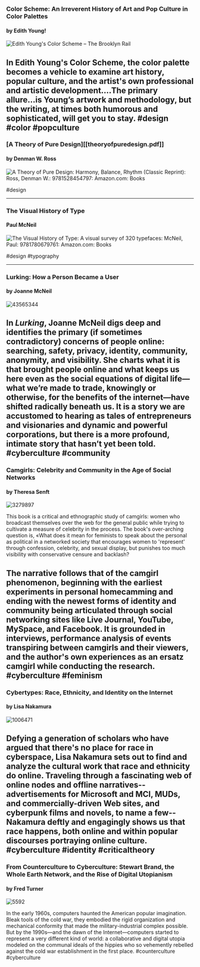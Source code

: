 ### Color Scheme: An Irreverent History of Art and Pop Culture in Color Palettes
#### by Edith Young!

![Edith Young&#39;s Color Scheme – The Brooklyn Rail](https://brooklynrail.org/article_image/image/31328/pockros-color-scheme-1-cover.jpg)


In Edith Young's Color Scheme, the color palette becomes a vehicle to examine art history, popular culture, and the artist's own professional and artistic development....The primary allure...is Young’s artwork and methodology, but the writing, at times both humorous and sophisticated, will get you to stay.
#design #color #popculture
---

### [A Theory of Pure Design][[theoryofpuredesign.pdf]]
#### by Denman W. Ross
![A Theory of Pure Design: Harmony, Balance, Rhythm (Classic Reprint): Ross,  Denman W.: 9781528454797: Amazon.com: Books](https://images-na.ssl-images-amazon.com/images/I/71O1A6rB0RL.jpg)

#design 

---

### The Visual History of Type
#### Paul McNeil
![The Visual History of Type: A visual survey of 320 typefaces: McNeil, Paul:  9781780679761: Amazon.com: Books](https://images-na.ssl-images-amazon.com/images/I/41h-2YJDU9L.jpg)

#design #typography 

---

### Lurking: How a Person Became a User
#### by Joanne McNeil

![43565344](https://i.gr-assets.com/images/S/compressed.photo.goodreads.com/books/1553563781l/43565344.jpg)

In _Lurking_, Joanne McNeil digs deep and identifies the primary (if sometimes contradictory) concerns of people online: searching, safety, privacy, identity, community, anonymity, and visibility. She charts what it is that brought people online and what keeps us here even as the social equations of digital life—what we’re made to trade, knowingly or otherwise, for the benefits of the internet—have shifted radically beneath us. It is a story we are accustomed to hearing as tales of entrepreneurs and visionaries and dynamic and powerful corporations, but there is a more profound, intimate story that hasn’t yet been told.
#cyberculture #community
---

### Camgirls: Celebrity and Community in the Age of Social Networks
#### by Theresa Senft

![3279897](https://i.gr-assets.com/images/S/compressed.photo.goodreads.com/books/1358755367l/3279897.jpg)

This book is a critical and ethnographic study of camgirls: women who broadcast themselves over the web for the general public while trying to cultivate a measure of celebrity in the process. The book's over-arching question is, «What does it mean for feminists to speak about the personal as political in a networked society that encourages women to 'represent' through confession, celebrity, and sexual display, but punishes too much visibility with conservative censure and backlash? 

The narrative follows that of the camgirl phenomenon, beginning with the earliest experiments in personal homecamming and ending with the newest forms of identity and community being articulated through social networking sites like Live Journal, YouTube, MySpace, and Facebook. It is grounded in interviews, performance analysis of events transpiring between camgirls and their viewers, and the author's own experiences as an ersatz camgirl while conducting the research.
#cyberculture #feminism
---

### Cybertypes: Race, Ethnicity, and Identity on the Internet
#### by Lisa Nakamura

![1006471](https://i.gr-assets.com/images/S/compressed.photo.goodreads.com/books/1348832277l/1006471.jpg)

Defying a generation of scholars who have argued that there's no place for race in cyberspace, Lisa Nakamura sets out to find and analyze the cultural work that race and ethnicity do online. Traveling through a fascinating web of online nodes and offline narratives--advertisements for Microsoft and MCI, MUDs, and commercially-driven Web sites, and cyberpunk films and novels, to name a few--Nakamura deftly and engagingly shows us that race happens, both online and within popular discourses portraying online culture.
#cyberculture #identity #criticaltheory
---

### From Counterculture to Cyberculture: Stewart Brand, the Whole Earth Network, and the Rise of Digital Utopianism
#### by Fred Turner

![5592](https://i.gr-assets.com/images/S/compressed.photo.goodreads.com/books/1361798141l/5592.jpg)

In the early 1960s, computers haunted the American popular imagination. Bleak tools of the cold war, they embodied the rigid organization and mechanical conformity that made the military-industrial complex possible. But by the 1990s—and the dawn of the Internet—computers started to represent a very different kind of world: a collaborative and digital utopia modeled on the communal ideals of the hippies who so vehemently rebelled against the cold war establishment in the first place.
#counterculture #cyberculture 







